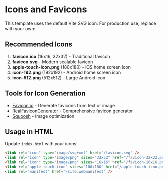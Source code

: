 # Icons and Favicons

This template uses the default Vite SVG icon. For production use, replace with your own:

## Recommended Icons

1. **favicon.ico** (16x16, 32x32) - Traditional favicon
2. **favicon.svg** - Modern scalable favicon
3. **apple-touch-icon.png** (180x180) - iOS home screen icon
4. **icon-192.png** (192x192) - Android home screen icon
5. **icon-512.png** (512x512) - Large Android icon

## Tools for Icon Generation

- [Favicon.io](https://favicon.io/) - Generate favicons from text or image
- [RealFaviconGenerator](https://realfavicongenerator.net/) - Comprehensive favicon generator
- [Squoosh](https://squoosh.app/) - Image optimization

## Usage in HTML

Update `index.html` with your icons:

```html
<link rel="icon" type="image/svg+xml" href="/favicon.svg" />
<link rel="icon" type="image/png" sizes="32x32" href="/favicon-32x32.png" />
<link rel="icon" type="image/png" sizes="16x16" href="/favicon-16x16.png" />
<link rel="apple-touch-icon" sizes="180x180" href="/apple-touch-icon.png" />
<link rel="manifest" href="/site.webmanifest" />
```
